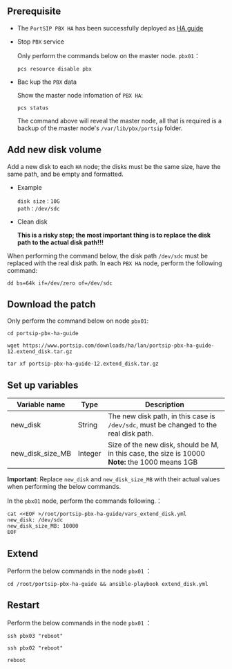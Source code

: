 ## Prerequisite


- The `PortSIP PBX HA` has been successfully deployed as [HA guide](https://github.com/portsip/portsip-pbx-ha-guide/blob/master/doc)

- Stop `PBX` service

    Only perform the commands below on the master node. `pbx01`：

    ```shell
    pcs resource disable pbx
    ```

- Bac kup the `PBX` data
  
    Show the master node infomation of `PBX HA`:

    ```shell
    pcs status
    ```
    
    The command above will reveal the master node, all that is required is a backup of the master node's `/var/lib/pbx/portsip` folder.

## Add new disk volume

Add a new disk to each `HA` node; the disks must be the same size, have the same path, and be empty and formatted.
<br/>

- Example

  ```
  disk size：10G
  path：/dev/sdc
  ```

- Clean disk

  **This is a risky step; the most important thing is to replace the disk path to the actual disk path!!!**

When performing the command below, the disk path `/dev/sdc` must be replaced with the real disk path.
In each `PBX HA` node, perform the following command:

  ```shell
  dd bs=64k if=/dev/zero of=/dev/sdc
  ```

## Download the patch

Only perform the command below on node `pbx01`:

```shell
cd portsip-pbx-ha-guide 

wget https://www.portsip.com/downloads/ha/lan/portsip-pbx-ha-guide-12.extend_disk.tar.gz

tar xf portsip-pbx-ha-guide-12.extend_disk.tar.gz
```

## Set up variables

| Variable name           | Type   | Description                                                         |
| ---------------- | ------ | ------------------------------------------------------------ |
| new_disk         | String | The new disk path, in this case is `/dev/sdc`, must be changed to the real disk path.                 |
| new_disk_size_MB | Integer   | Size of the new disk, should be M, in this case, the size is 10000<br>**Note:** the 1000 means 1GB |

**Important**: Replace `new_disk` and `new_disk_size_MB` with their actual values when performing the below commands.

In the `pbx01` node, perform the commands following.：

```shell
cat <<EOF >/root/portsip-pbx-ha-guide/vars_extend_disk.yml
new_disk: /dev/sdc
new_disk_size_MB: 10000
EOF
```

## Extend

Perform the below commands in the node `pbx01` ：

```shell
cd /root/portsip-pbx-ha-guide && ansible-playbook extend_disk.yml
```

## Restart

Perform the below commands in the node `pbx01` ：

```shell
ssh pbx03 "reboot"

ssh pbx02 "reboot"

reboot
```

